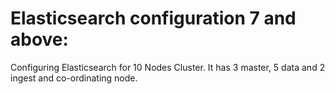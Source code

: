 # Elasticsearch configuration 7 and above:
Configuring Elasticsearch for 10 Nodes Cluster. It has 3 master, 5 data and 2 ingest and co-ordinating node.
